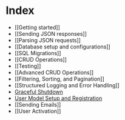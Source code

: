 # Index

- [[Getting started]]
- [[Sending JSON responses]]
- [[Parsing JSON requests]]
- [[Database setup and configurations]]
- [[SQL Migrations]]
- [[CRUD Operations]]
- [[Testing]]
- [[Advanced CRUD Operations]]
- [[Filtering, Sorting, and Pagination]]
- [[Structured Logging and Error Handling]]
- [Graceful Shutdown](Graceful%20Shutdown.md)
- [User Model Setup and Registration](User%20Model%20Setup%20and%20Registration.md)
- [[Sending Emails]]
- [[User Activation]]
